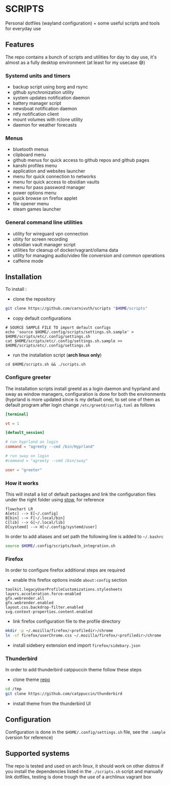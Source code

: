 # SCRIPTS

Personal dotfiles (wayland configuration) + some useful scripts and tools for everyday use

## Features

The repo contains a bunch of scripts and utilities for day to day use, it's almost as a fully desktop environment (at least for my usecase 😅)

### Systemd units and timers

- backup script using borg and rsync
- github synchronization utility
- system updates notification daemon
- battery manager script
- newsboat notification daemon
- ntfy notification client
- mount volumes with rclone utility
- daemon for weather forecasts

### Menus

- bluetooth menus
- clipboard menu
- github  menus for quick access to github repos and github pages
- kanshi profiles menu
- application and websites launcher
- menu for quick connection to networks
- menu for quick access to obsidian vaults
- menu for pass password manager
- power options menu
- quick browse on firefox applet
- file opener menu
- steam games launcher

### General command line utilities

- utility for wireguard vpn connection
- utiity for screen recording
- obsidian vault manager script
- utilities for cleanup of docker/vagrant/ollama data
- utility for managing audio/video file conversion and common operations
- caffeine mode

## Installation

To install :

- clone the repository

```bash
git clone https://github.com/carnivuth/scripts "$HOME/scripts"
```

- copy default configurations

```
# SOURCE SAMPLE FILE TO import default configs
echo 'source $HOME/.config/scripts/settings.sh.sample' > $HOME/scripts/etc/.config/settings.sh
cat $HOME/scripts/etc/.config/settings.sh.sample >> $HOME/scripts/etc/.config/settings.sh
```

- run the installation script (**arch linux only**)

```
cd $HOME/scripts.sh && ./scripts.sh
```

### Configure greeter

The installation scripts install greetd as a login daemon and hyprland and sway as window managers, configuration is done for both the environments (hyprland is more updated since is my default one), to set one of them as default program after login change `/etc/greetd/config.toml` as follows

```toml
[terminal]

vt = 1

[default_session]

# run hyprland on login
command = "agreety --cmd /bin/Hyprland"

# run sway on login
#command = "agreety --cmd /bin/sway"

user = "greeter"
```

### How it works

This will install a list of default packages and link the configuration files under the right folder using [stow](https://www.gnu.org/software/stow/), for reference

```mermaid
flowchart LR
A[etc] --> E[~/.config]
B[bin] --> F[~/.local/bin]
C[lib] --> G[~/.local/lib]
D[systemd] --> H[~/.config/systemd/user]
```

In order to add aliases and set path the following line is added to `~/.bashrc`

```bash
source $HOME/.config/scripts/bash_integration.sh
```

### Firefox

In order to configure firefox additional steps are required

- enable this firefox options inside `about:config` section

```
toolkit.legacyUserProfileCustomizations.stylesheets
layers.acceleration.force-enabled
gfx.webrender.all
gfx.webrender.enabled
layout.css.backdrop-filter.enabled
svg.context-properties.content.enabled
```

- link firefox configuration file to the profile directory

```bash
mkdir -p ~/.mozilla/firefox/<profiledir>/chrome
ln -sf firefox/userChrome.css ~/.mozilla/firefox/<profiledir>/chrome
```

- install sidebery extension end import `firefox/sidebary.json`

### Thunderbird

In order to add thunderbird catppuccin theme follow these steps

- clone theme [repo](https://github.com/catppuccin/thunderbird)

```bash
cd /tmp
git clone https://github.com/catppuccin/thunderbird
```

- install theme from the thunderbird UI

## Configuration

Configuration is done in the `$HOME/.config/settings.sh` file, see the `.sample` (version for reference)

## Supported systems

The repo is tested and used on arch linux, it should work on other distros if you install the dependencies listed in the `./scripts.sh` script and manually link dotfiles, testing is done trough the use of a archlinux vagrant box


